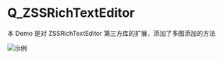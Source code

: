 # Q_ZSSRichTextEditor
本 Demo 是对 ZSSRichTextEditor 第三方库的扩展，添加了多图添加的方法

![示例](/Users/qiugui/Desktop/3.gif)